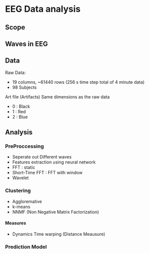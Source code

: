 # EEG Data analysis

## Scope


## Waves in EEG

## Data

Raw Data:

* 19 columns, ~61440 rows (256 s time step total of 4 minute data)
* 98 Subjects

Art file (Artifacts)
Same dimensions as the raw data

* 0 : Black 
* 1 : Red 
* 2 : Blue

## Analysis

### PreProccessing
* Seperate out Different waves
* Features extraction using neural network
* FFT : static
* Short-Time FFT  : FFT with window
* Wavelet

### Clustering

* Aggloremative
* k-means
* NNMF (Non Negative Matrix Factorization)

#### Measures

* Dynamics Time warping (Distance Meausure)

### Prediction Model



